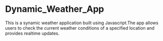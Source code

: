 # Dynamic_Weather_App
This is a synamic weather application built using Javascript.The app allows users to check the current weather conditions of a specified location and provides realtime updates.

